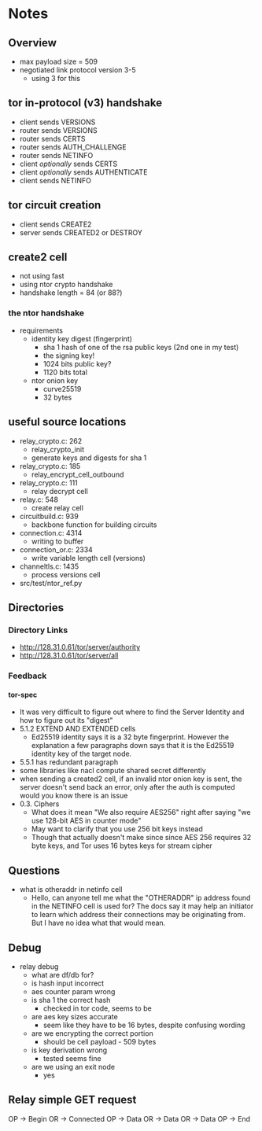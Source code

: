 # Notes

## Overview

* max payload size = 509
* negotiated link protocol version 3-5
  * using 3 for this

## tor in-protocol (v3) handshake

* client sends VERSIONS
* router sends VERSIONS
* router sends CERTS
* router sends AUTH_CHALLENGE
* router sends NETINFO
* client *optionally* sends CERTS
* client *optionally* sends AUTHENTICATE
* client sends NETINFO

## tor circuit creation

* client sends CREATE2
* server sends CREATED2 or DESTROY

## create2 cell

* not using fast
* using ntor crypto handshake
* handshake length = 84 (or 88?)

### the ntor handshake

* requirements
  * identity key digest (fingerprint)
    * sha 1 hash of one of the rsa public keys (2nd one in my test)
    * the signing key!
    * 1024 bits public key?
    * 1120 bits total
  * ntor onion key
    * curve25519
    * 32 bytes

## useful source locations

* relay_crypto.c: 262
  * relay_crypto_init
  * generate keys and digests for sha 1
* relay_crypto.c: 185
  * relay_encrypt_cell_outbound
* relay_crypto.c: 111
  * relay decrypt cell
* relay.c: 548
  * create relay cell
* circuitbuild.c: 939
  * backbone function for building circuits
* connection.c: 4314
  * writing to buffer
* connection_or.c: 2334
  * write variable length cell (versions)
* channeltls.c: 1435
  * process versions cell
* src/test/ntor_ref.py

## Directories

### Directory Links

* <http://128.31.0.61/tor/server/authority>
* <http://128.31.0.61/tor/server/all>

### Feedback

#### tor-spec

* It was very difficult to figure out where to find the Server Identity and how to figure out its "digest"
* 5.1.2 EXTEND AND EXTENDED cells
  * Ed25519 identity says it is a 32 byte fingerprint.  However the explanation a few paragraphs down says that it is the Ed25519 identity key of the target node.
* 5.5.1 has redundant paragraph
* some libraries like nacl compute shared secret differently
* when sending a created2 cell, if an invalid ntor onion key is sent, the server doesn't send back an error, only after the auth is computed would you know there is an issue
* 0.3. Ciphers
  * What does it mean "We also require AES256" right after saying "we use 128-bit AES in counter mode"
  * May want to clarify that you use 256 bit keys instead
  * Though that actually doesn't make since since AES 256 requires 32 byte keys, and Tor uses 16 bytes keys for stream cipher

## Questions

* what is otheraddr in netinfo cell
  * Hello, can anyone tell me what the "OTHERADDR" ip address found in the NETINFO cell is used for?  The docs say it may help an initiator to learn which address their connections may be originating from.  But I have no idea what that would mean.

## Debug

* relay debug
  * what are df/db for?
  * is hash input incorrect
  * aes counter param wrong
  * is sha 1 the correct hash
    * checked in tor code, seems to be
  * are aes key sizes accurate
    * seem like they have to be 16 bytes, despite confusing wording
  * are we encrypting the correct portion
    * should be cell payload - 509 bytes
  * is key derivation wrong
    * tested seems fine
  * are we using an exit node
    * yes

## Relay simple GET request

OP -> Begin
OR -> Connected
OP -> Data
OR -> Data
OR -> Data
OP -> End
